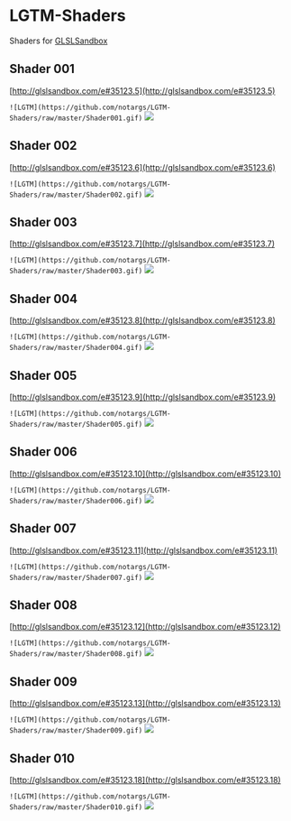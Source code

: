 # LGTM-Shaders
Shaders for [GLSLSandbox](http://glslsandbox.com)


## Shader 001
[http://glslsandbox.com/e#35123.5](http://glslsandbox.com/e#35123.5)

`![LGTM](https://github.com/notargs/LGTM-Shaders/raw/master/Shader001.gif)`
![](https://github.com/notargs/LGTM-Shaders/raw/master/Shader001.gif)

## Shader 002
[http://glslsandbox.com/e#35123.6](http://glslsandbox.com/e#35123.6)

`![LGTM](https://github.com/notargs/LGTM-Shaders/raw/master/Shader002.gif)`
![](https://github.com/notargs/LGTM-Shaders/raw/master/Shader002.gif)

## Shader 003
[http://glslsandbox.com/e#35123.7](http://glslsandbox.com/e#35123.7)

`![LGTM](https://github.com/notargs/LGTM-Shaders/raw/master/Shader003.gif)`
![](https://github.com/notargs/LGTM-Shaders/raw/master/Shader003.gif)

## Shader 004
[http://glslsandbox.com/e#35123.8](http://glslsandbox.com/e#35123.8)

`![LGTM](https://github.com/notargs/LGTM-Shaders/raw/master/Shader004.gif)`
![](https://github.com/notargs/LGTM-Shaders/raw/master/Shader004.gif)

## Shader 005
[http://glslsandbox.com/e#35123.9](http://glslsandbox.com/e#35123.9)

`![LGTM](https://github.com/notargs/LGTM-Shaders/raw/master/Shader005.gif)`
![](https://github.com/notargs/LGTM-Shaders/raw/master/Shader005.gif)

## Shader 006
[http://glslsandbox.com/e#35123.10](http://glslsandbox.com/e#35123.10)

`![LGTM](https://github.com/notargs/LGTM-Shaders/raw/master/Shader006.gif)`
![](https://github.com/notargs/LGTM-Shaders/raw/master/Shader006.gif)

## Shader 007
[http://glslsandbox.com/e#35123.11](http://glslsandbox.com/e#35123.11)

`![LGTM](https://github.com/notargs/LGTM-Shaders/raw/master/Shader007.gif)`
![](https://github.com/notargs/LGTM-Shaders/raw/master/Shader007.gif)

## Shader 008
[http://glslsandbox.com/e#35123.12](http://glslsandbox.com/e#35123.12)

`![LGTM](https://github.com/notargs/LGTM-Shaders/raw/master/Shader008.gif)`
![](https://github.com/notargs/LGTM-Shaders/raw/master/Shader008.gif)

## Shader 009
[http://glslsandbox.com/e#35123.13](http://glslsandbox.com/e#35123.13)

`![LGTM](https://github.com/notargs/LGTM-Shaders/raw/master/Shader009.gif)`
![](https://github.com/notargs/LGTM-Shaders/raw/master/Shader009.gif)

## Shader 010
[http://glslsandbox.com/e#35123.18](http://glslsandbox.com/e#35123.18)

`![LGTM](https://github.com/notargs/LGTM-Shaders/raw/master/Shader010.gif)`
![](https://github.com/notargs/LGTM-Shaders/raw/master/Shader010.gif)
